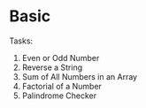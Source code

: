 # Basic

Tasks:
1. Even or Odd Number
2. Reverse a String
3. Sum of All Numbers in an Array
4. Factorial of a Number
5. Palindrome Checker
